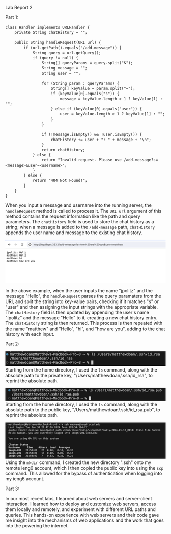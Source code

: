 Lab Report 2

Part 1:
```
class Handler implements URLHandler {
    private String chatHistory = "";
    
    public String handleRequest(URI url) {
        if (url.getPath().equals("/add-message")) {
            String query = url.getQuery();
            if (query != null) {
                String[] queryParams = query.split("&");
                String message = "";
                String user = "";

                for (String param : queryParams) {
                    String[] keyValue = param.split("=");
                    if (keyValue[0].equals("s")) {
                        message = keyValue.length > 1 ? keyValue[1] : "";
                    } else if (keyValue[0].equals("user")) {
                        user = keyValue.length > 1 ? keyValue[1] : "";
                    }
                }

                if (!message.isEmpty() && !user.isEmpty()) {
                    chatHistory += user + ": " + message + "\n";
                }
                return chatHistory;
            } else {
                return "Invalid request. Please use /add-message?s=<message>&user=<username>";
            }
        } else {
            return "404 Not Found!";
        }
    }
}
```
When you input a message and username into the running server, the `handleRequest` method is called to process it. The `URI url` argument of this method contains the request information like the path and query parameters. The `chatHistory` field is used to store the chat history as a string; when a message is added to the `/add-message` path, `chatHistory` appends the user name and message to the existing chat history.

![Image](website.png)

In the above example, when the user inputs the name "jpolitz" and the message "Hello", the `handleRequest` parses the query paramaters from the URI, and split the string into key-value pairs, checking if it matches "s" or "user" and then assigning the input strings with the appropriate variable. The `chatHistory` field is then updated by appending the user's name "jpolitz" and the message "Hello" to it, creating a new chat history entry. The `chatHistory` string is then returned. 
This process is then repeated with the name "matthew" and "Hello", "hi", and "how are you", adding to the chat history with each input.

Part 2:

![Image](privatekey.png)
Starting from the home directory, I used the `ls` command, along with the absolute path to the private key, "/Users/matthewdoan/.ssh/id_rsa", to reprint the absolute path. 

![Image](publickey.png)
Starting from the home directory, I used the `ls` command, along with the absolute path to the public key, "/Users/matthewdoan/.ssh/id_rsa.pub", to reprint the absolute path. 

![Image](login.png)
Using the `mkdir` command, I created the new directory ".ssh" onto my remote ieng6 account, which I then copied the public key into using the `scp` command. This allowed for the bypass of authentication when logging into my ieng6 account.

Part 3:

In our most recent labs, I learned about web servers and server-client interaction. I learned how to deploy and customize web servers, access them locally and remotely, and experiment with different URL paths and queries. This hands-on experience with web servers and their code gave me insight into the mechanisms of web applications and the work that goes into the powering the internet.






